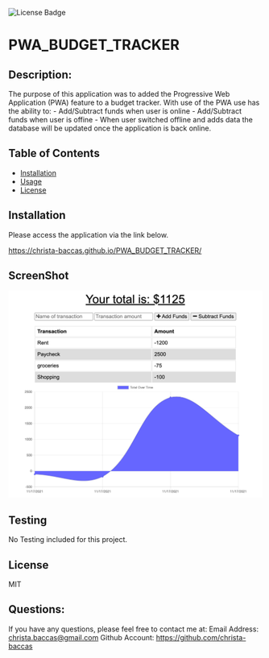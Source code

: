 ![License Badge](https://img.shields.io/badge/license-MIT-blue)

# PWA_BUDGET_TRACKER

## Description: 
 The purpose of this application was to added the Progressive Web Application (PWA) feature to a budget tracker. With use of the PWA use has the ability to:
    - Add/Subtract funds when user is online
    - Add/Subtract funds when user is offine
    - When user switched offline and adds data the database will be updated once the application is back online.

## Table of Contents 

* [Installation](#installation)
* [Usage](#usage)
* [License](#license)
  
## Installation 
Please access the application via the link below. 

https://christa-baccas.github.io/PWA_BUDGET_TRACKER/

## ScreenShot 
 
![Picture](budgetTracker.png)

## Testing 
No Testing included for this project.

## License 
MIT 

## Questions: 
If you have any questions, please feel free to contact me at:
  Email Address: christa.baccas@gmail.com
  Github Account: https://github.com/christa-baccas
